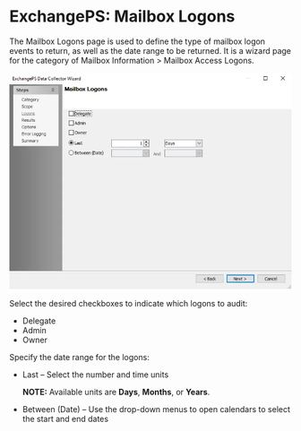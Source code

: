 # ExchangePS: Mailbox Logons

The Mailbox Logons page is used to define the type of mailbox logon events to return, as well as the date range to be returned. It is a wizard page for the category of Mailbox Information > Mailbox Access Logons.

![ExchangePS Data Collector Wizard Mailbox Logons page](../../../../../../static/img/product_docs/accessanalyzer/enterpriseauditor/admin/datacollector/exchangeps/mailboxlogons.webp)

Select the desired checkboxes to indicate which logons to audit:

- Delegate
- Admin
- Owner

Specify the date range for the logons:

- Last – Select the number and time units

  __NOTE:__ Available units are __Days__, __Months__, or __Years__.
- Between (Date) – Use the drop-down menus to open calendars to select the start and end dates
